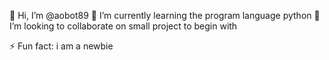👋 Hi, I’m @aobot89
 🌱 I’m currently learning the program language python
 💞️ I’m looking to collaborate on small project to begin with
 
 ⚡ Fun fact: i am a newbie

<!---
aobot89/aobot89 is a ✨ special ✨ repository because its `README.md` (this file) appears on your GitHub profile.
You can click the Preview link to take a look at your changes.
--->

